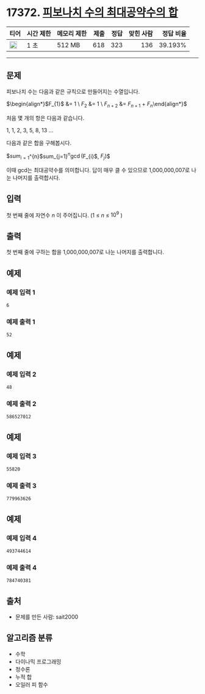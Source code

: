 # 17372. [피보나치 수의 최대공약수의 합](https://www.acmicpc.net/problem/17372)

| 티어 | 시간 제한 | 메모리 제한 | 제출 | 정답 | 맞힌 사람 | 정답 비율 |
|---|---|---|---:|---:|---:|---:|
| <img src="https://static.solved.ac/tier_small/24.svg" width="20px" /> | 1 초 | 512 MB | 618 | 323 | 136 | 39.193% |

---

## 문제

피보나치 수는 다음과 같은 규칙으로 만들어지는 수열입니다.

$\begin{align*}$F_{1}$ &= 1 \\ $F_{2}$ &= 1 \\ $F_{n+2}$ &= $F_{n+1}$ + $F_{n}$\end{align*}$

처음 몇 개의 항은 다음과 같습니다.

1, 1, 2, 3, 5, 8, 13 ...

다음과 같은 합을 구해봅시다.

$\$sum_{i=1}$^{n}\$sum_{j=1}$^{n} \gcd($F_{i}$, $F_{j}$)$

이때 gcd는 최대공약수를 의미합니다. 답이 매우 클 수 있으므로 1,000,000,007로 나눈 나머지를 출력합시다.

## 입력

첫 번째 줄에 자연수  *n* 이 주어집니다. (1 ≤  *n*  ≤ $10^{9}$
)

## 출력

첫 번째 줄에 구하는 합을 1,000,000,007로 나눈 나머지를 출력합니다.

## 예제

### 예제 입력 1

```
6
```

### 예제 출력 1

```
52
```

## 예제

### 예제 입력 2

```
48
```

### 예제 출력 2

```
586527012
```

## 예제

### 예제 입력 3

```
55820
```

### 예제 출력 3

```
779963626
```

## 예제

### 예제 입력 4

```
493744614
```

### 예제 출력 4

```
784740381
```

## 출처

- 문제를 만든 사람: sait2000

## 알고리즘 분류

- 수학
- 다이나믹 프로그래밍
- 정수론
- 누적 합
- 오일러 피 함수


